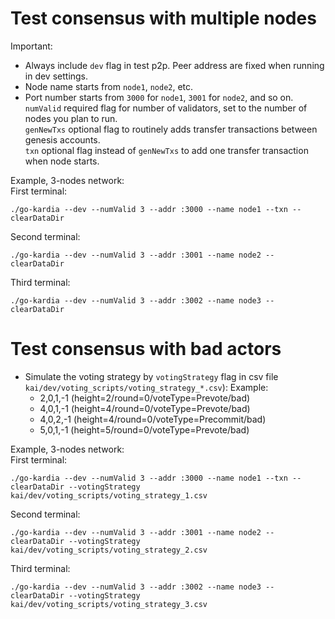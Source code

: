# Test consensus with multiple nodes
Important:
  - Always include `dev` flag in test p2p. Peer address are fixed when running in dev settings.
  - Node name starts from `node1`, `node2`, etc.
  - Port number starts from `3000` for `node1`, `3001` for `node2`, and so on.
`numValid` required flag for number of validators, set to the number of nodes you plan to run.   
`genNewTxs` optional flag to routinely adds transfer transactions between genesis accounts.  
`txn` optional flag instead of `genNewTxs` to add one transfer transaction when node starts.
  
Example, 3-nodes network:  
First terminal:
```
./go-kardia --dev --numValid 3 --addr :3000 --name node1 --txn --clearDataDir
```
Second terminal:
```
./go-kardia --dev --numValid 3 --addr :3001 --name node2 --clearDataDir
```
Third terminal:
```
./go-kardia --dev --numValid 3 --addr :3002 --name node3 --clearDataDir
```

# Test consensus with bad actors
  - Simulate the voting strategy by `votingStrategy` flag in csv file `kai/dev/voting_scripts/voting_strategy_*.csv`): 
    Example:
     * 2,0,1,-1 (height=2/round=0/voteType=Prevote/bad)
     * 4,0,1,-1 (height=4/round=0/voteType=Prevote/bad)
     * 4,0,2,-1 (height=4/round=0/voteType=Precommit/bad) 
     * 5,0,1,-1 (height=5/round=0/voteType=Prevote/bad)
    
Example, 3-nodes network:  
First terminal:
```
./go-kardia --dev --numValid 3 --addr :3000 --name node1 --txn --clearDataDir --votingStrategy kai/dev/voting_scripts/voting_strategy_1.csv
```
Second terminal:
```
./go-kardia --dev --numValid 3 --addr :3001 --name node2 --clearDataDir --votingStrategy kai/dev/voting_scripts/voting_strategy_2.csv
```
Third terminal:
```
./go-kardia --dev --numValid 3 --addr :3002 --name node3 --clearDataDir --votingStrategy kai/dev/voting_scripts/voting_strategy_3.csv
``` 